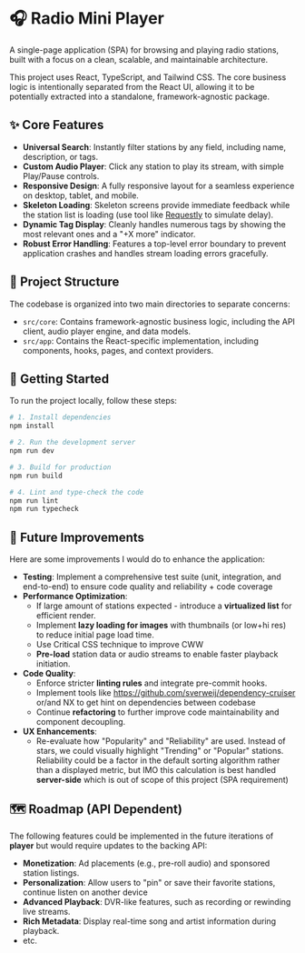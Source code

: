 # 🎧 Radio Mini Player

A single-page application (SPA) for browsing and playing radio stations, built with a focus on a clean, scalable, and maintainable architecture.

This project uses React, TypeScript, and Tailwind CSS. The core business logic is intentionally separated from the React UI, allowing it to be potentially extracted into a standalone, framework-agnostic package.

## ✨ Core Features

- **Universal Search**: Instantly filter stations by any field, including name, description, or tags.
- **Custom Audio Player**: Click any station to play its stream, with simple Play/Pause controls.
- **Responsive Design**: A fully responsive layout for a seamless experience on desktop, tablet, and mobile.
- **Skeleton Loading**: Skeleton screens provide immediate feedback while the station list is loading (use tool like [Requestly](https://chromewebstore.google.com/detail/requestly-supercharge-you/mdnleldcmiljblolnjhpnblkcekpdkpa) to simulate delay).
- **Dynamic Tag Display**: Cleanly handles numerous tags by showing the most relevant ones and a "+X more" indicator.
- **Robust Error Handling**: Features a top-level error boundary to prevent application crashes and handles stream loading errors gracefully.

## 📂 Project Structure

The codebase is organized into two main directories to separate concerns:

- `src/core`: Contains framework-agnostic business logic, including the API client, audio player engine, and data models.
- `src/app`: Contains the React-specific implementation, including components, hooks, pages, and context providers.

## 🚀 Getting Started

To run the project locally, follow these steps:

```bash
# 1. Install dependencies
npm install

# 2. Run the development server
npm run dev

# 3. Build for production
npm run build

# 4. Lint and type-check the code
npm run lint
npm run typecheck
```

## 🌱 Future Improvements

Here are some improvements I would do to enhance the application:

- **Testing**: Implement a comprehensive test suite (unit, integration, and end-to-end) to ensure code quality and reliability + code coverage
- **Performance Optimization**:
  - If large amount of stations expected  - introduce a **virtualized list** for efficient render.
  - Implement **lazy loading for images** with thumbnails (or low+hi res) to reduce initial page load time.
  - Use Critical CSS technique to improve CWW
  - **Pre-load** station data or audio streams to enable faster playback initiation.
- **Code Quality**:
  - Enforce stricter **linting rules** and integrate pre-commit hooks.
  - Implement tools like <https://github.com/sverweij/dependency-cruiser> or/and NX to get hint on dependencies between codebase
  - Continue **refactoring** to further improve code maintainability and component decoupling.
- **UX Enhancements**:
  - Re-evaluate how "Popularity" and "Reliability" are used. Instead of stars, we could visually highlight "Trending" or "Popular" stations. Reliability could be a factor in the default sorting algorithm rather than a displayed metric, but IMO this calculation is best handled **server-side** which is out of scope of this project (SPA requirement)

## 🗺️ Roadmap (API Dependent)

The following features could be implemented in the future iterations of **player** but would require updates to the backing API:

- **Monetization**: Ad placements (e.g., pre-roll audio) and sponsored station listings.
- **Personalization**: Allow users to "pin" or save their favorite stations, continue listen on another device
- **Advanced Playback**: DVR-like features, such as recording or rewinding live streams.
- **Rich Metadata**: Display real-time song and artist information during playback.
- etc.
